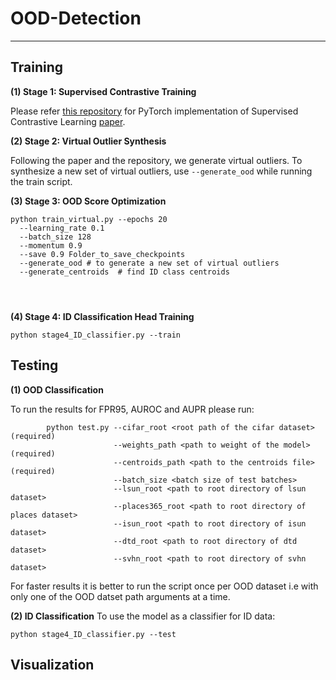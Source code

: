 # OOD-Detection
----

## Training
**(1) Stage 1: Supervised Contrastive Training**

Please refer [this repository](https://github.com/HobbitLong/SupContrast) for PyTorch implementation of Supervised Contrastive Learning [paper](https://arxiv.org/abs/2004.11362).


**(2) Stage 2: Virtual Outlier Synthesis**  

Following the paper and the repository, we generate virtual outliers. To synthesize a new set of virtual outliers, use `--generate_ood` while running the train script.

**(3) Stage 3: OOD Score Optimization**  

```
python train_virtual.py --epochs 20
  --learning_rate 0.1
  --batch_size 128
  --momentum 0.9
  --save 0.9 Folder_to_save_checkpoints
  --generate_ood # to generate a new set of virtual outliers
  --generate_centroids  # find ID class centroids

  
  
```
**(4) Stage 4: ID Classification Head Training**  

```
python stage4_ID_classifier.py --train
```


## Testing

**(1) OOD Classification**

To run the results for FPR95, AUROC and AUPR please run:

```
        python test.py --cifar_root <root path of the cifar dataset> (required)
                       --weights_path <path to weight of the model> (required)
                       --centroids_path <path to the centroids file> (required)
                       --batch_size <batch size of test batches>
                       --lsun_root <path to root directory of lsun dataset>
                       --places365_root <path to root directory of places dataset>
                       --isun_root <path to root directory of isun dataset>
                       --dtd_root <path to root directory of dtd dataset>
                       --svhn_root <path to root directory of svhn dataset>
```

For faster results it is better to run the script once per OOD dataset i.e with only one of the OOD datset path arguments at a time. 

**(2) ID Classification**
To use the model as a classifier for ID data:
```
python stage4_ID_classifier.py --test
```

## Visualization
 


